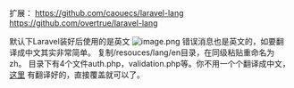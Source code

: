 扩展：
https://github.com/caouecs/laravel-lang
https://github.com/overtrue/laravel-lang

默认下Laravel装好后使用的是英文
![image.png](http://upload-images.jianshu.io/upload_images/71414-3bf626297132b31a.png?imageMogr2/auto-orient/strip%7CimageView2/2/w/1240)
错误消息也是英文的，如要翻译成中文其实非常简单。
复制/resouces/lang/en目录，在同级粘贴重命名为zh。
目录下有4个文件auth.php，validation.php等。你不用一个个翻译成中文，[这里](https://github.com/caouecs/laravel-lang) 有翻译好的，直接覆盖就可以了。
